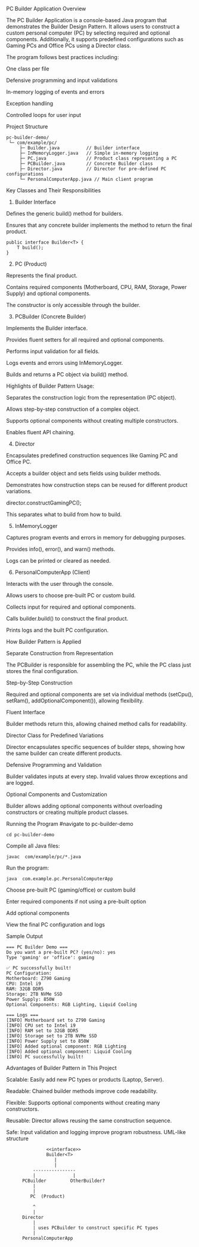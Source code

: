 PC Builder Application
Overview

The PC Builder Application is a console-based Java program that demonstrates the Builder Design Pattern. It allows users to construct a custom personal computer (PC) by selecting required and optional components. Additionally, it supports predefined configurations such as Gaming PCs and Office PCs using a Director class.

The program follows best practices including:

One class per file

Defensive programming and input validations

In-memory logging of events and errors

Exception handling

Controlled loops for user input


Project Structure
```
pc-builder-demo/
 └─ com/example/pc/
     ├─ Builder.java          // Builder interface
     ├─ InMemoryLogger.java   // Simple in-memory logging
     ├─ PC.java               // Product class representing a PC
     ├─ PCBuilder.java        // Concrete Builder class
     ├─ Director.java         // Director for pre-defined PC configurations
     └─ PersonalComputerApp.java // Main client program
```
Key Classes and Their Responsibilities
1. Builder<T> Interface

Defines the generic build() method for builders.

Ensures that any concrete builder implements the method to return the final product.
```
public interface Builder<T> {
    T build();
}
```
2. PC (Product)

Represents the final product.

Contains required components (Motherboard, CPU, RAM, Storage, Power Supply) and optional components.

The constructor is only accessible through the builder.

3. PCBuilder (Concrete Builder)

Implements the Builder<PC> interface.

Provides fluent setters for all required and optional components.

Performs input validation for all fields.

Logs events and errors using InMemoryLogger.

Builds and returns a PC object via build() method.

Highlights of Builder Pattern Usage:

Separates the construction logic from the representation (PC object).

Allows step-by-step construction of a complex object.

Supports optional components without creating multiple constructors.

Enables fluent API chaining.

4. Director

Encapsulates predefined construction sequences like Gaming PC and Office PC.

Accepts a builder object and sets fields using builder methods.

Demonstrates how construction steps can be reused for different product variations.

director.constructGamingPC();


This separates what to build from how to build.

5. InMemoryLogger

Captures program events and errors in memory for debugging purposes.

Provides info(), error(), and warn() methods.

Logs can be printed or cleared as needed.

6. PersonalComputerApp (Client)

Interacts with the user through the console.

Allows users to choose pre-built PC or custom build.

Collects input for required and optional components.

Calls builder.build() to construct the final product.

Prints logs and the built PC configuration.

How Builder Pattern is Applied

Separate Construction from Representation

The PCBuilder is responsible for assembling the PC, while the PC class just stores the final configuration.

Step-by-Step Construction

Required and optional components are set via individual methods (setCpu(), setRam(), addOptionalComponent()), allowing flexibility.

Fluent Interface

Builder methods return this, allowing chained method calls for readability.

Director Class for Predefined Variations

Director encapsulates specific sequences of builder steps, showing how the same builder can create different products.

Defensive Programming and Validation

Builder validates inputs at every step. Invalid values throw exceptions and are logged.

Optional Components and Customization

Builder allows adding optional components without overloading constructors or creating multiple product classes.

Running the Program
#navigate to pc-builder-demo
```
cd pc-builder-demo
```
Compile all Java files:
```
javac  com/example/pc/*.java
```

Run the program:
```
java  com.example.pc.PersonalComputerApp
```



Choose pre-built PC (gaming/office) or custom build

Enter required components if not using a pre-built option

Add optional components

View the final PC configuration and logs

Sample Output
```
=== PC Builder Demo ===
Do you want a pre-built PC? (yes/no): yes
Type 'gaming' or 'office': gaming

✅ PC successfully built!
PC Configuration:
Motherboard: Z790 Gaming
CPU: Intel i9
RAM: 32GB DDR5
Storage: 2TB NVMe SSD
Power Supply: 850W
Optional Components: RGB Lighting, Liquid Cooling

=== Logs ===
[INFO] Motherboard set to Z790 Gaming
[INFO] CPU set to Intel i9
[INFO] RAM set to 32GB DDR5
[INFO] Storage set to 2TB NVMe SSD
[INFO] Power Supply set to 850W
[INFO] Added optional component: RGB Lighting
[INFO] Added optional component: Liquid Cooling
[INFO] PC successfully built!
```
Advantages of Builder Pattern in This Project

Scalable: Easily add new PC types or products (Laptop, Server).

Readable: Chained builder methods improve code readability.

Flexible: Supports optional components without creating many constructors.

Reusable: Director allows reusing the same construction sequence.

Safe: Input validation and logging improve program robustness.
 UML-like structure
 ```
                <<interface>>
                Builder<T>
                   |
                   |
           ----------------
           |              |
       PCBuilder         OtherBuilder?
           |
           |
          PC  (Product)
          
           ^
           |
       Director
           |
           | uses PCBuilder to construct specific PC types
           |
       PersonalComputerApp
```